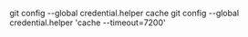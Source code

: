 git config --global credential.helper cache
git config --global credential.helper 'cache --timeout=7200'
